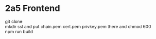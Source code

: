 # 2a5 Frontend

git clone  
mkdir ssl and put chain.pem cert.pem privkey.pem there and chmod 600  
npm run build  
